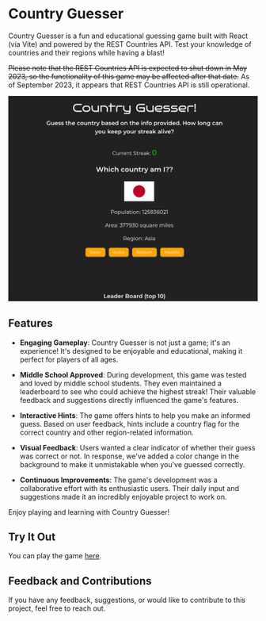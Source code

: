 # Country Guesser

Country Guesser is a fun and educational guessing game built with React (via Vite) and powered by the REST Countries API. Test your knowledge of countries and their regions while having a blast!

<strike>Please note that the REST Countries API is expected to shut down in May 2023, so the functionality of this game may be affected after that date.</strike> As of September 2023, it appears that REST Countries API is still operational.

![Country Guesser Screenshot](./src/assets/countryGuesserScreenshot.png)

## Features

- **Engaging Gameplay**: Country Guesser is not just a game; it's an experience! It's designed to be enjoyable and educational, making it perfect for players of all ages.

- **Middle School Approved**: During development, this game was tested and loved by middle school students. They even maintained a leaderboard to see who could achieve the highest streak! Their valuable feedback and suggestions directly influenced the game's features.

- **Interactive Hints**: The game offers hints to help you make an informed guess. Based on user feedback, hints include a country flag for the correct country and other region-related information.

- **Visual Feedback**: Users wanted a clear indicator of whether their guess was correct or not. In response, we've added a color change in the background to make it unmistakable when you've guessed correctly.

- **Continuous Improvements**: The game's development was a collaborative effort with its enthusiastic users. Their daily input and suggestions made it an incredibly enjoyable project to work on.

Enjoy playing and learning with Country Guesser!

## Try It Out

You can play the game [here](https://kristofer11.github.io/country-guesser).

## Feedback and Contributions

If you have any feedback, suggestions, or would like to contribute to this project, feel free to reach out. 